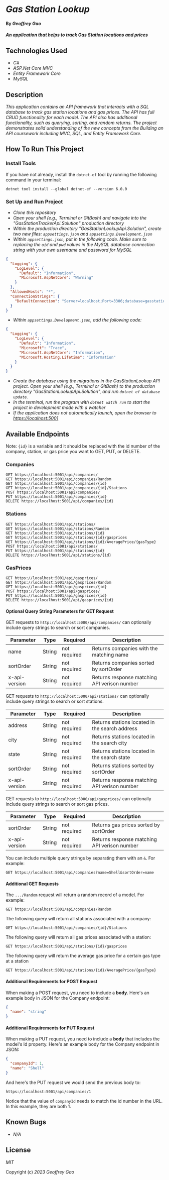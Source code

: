 # _Gas Station Lookup_

#### By _Geoffrey Gao_

#### _An application that helps to track Gas Station locations and prices_

## Technologies Used

* _C#_
* _ASP.Net Core MVC_
* _Entity Framework Core_
* _MySQL_

## Description

_This application contains an API framework that interacts with a SQL database to track gas station locations and gas prices. The API has full CRUD functionality for each model. The API also has additional functionality, such as querying, sorting, and random returns. The project demonstrates solid understanding of the new concepts from the Building an API coursework including MVC, SQL, and Entity Framework Core._


## How To Run This Project

### Install Tools

If you have not already, install the `dotnet-ef` tool by running the following command in your terminal:

```
dotnet tool install --global dotnet-ef --version 6.0.0
```

### Set Up and Run Project

* _Clone this repository_
* _Open your shell (e.g., Terminal or GitBash) and navigate into the "GasStationTrackerApi.Solution" production directory_
* _Within the production directory "GasStationLookupApi.Solution", create two new files: `appsettings.json` and `appsettings.Development.json`_
* _Within `appsettings.json`, put in the following code. Make sure to replacing the `uid` and `pwd` values in the MySQL database connection string with your own username and password for MySQL_

```JSON
{
  "Logging": {
    "LogLevel": {
      "Default": "Information",
      "Microsoft.AspNetCore": "Warning"
    }
  },
  "AllowedHosts": "*",
  "ConnectionStrings": {
    "DefaultConnection": "Server=localhost;Port=3306;database=gasstationlookup_api;uid=root;pwd=epicodus;"
  }
}
```

* _Within `appsettings.Development.json`, add the following code:_

```json
{
  "Logging": {
    "LogLevel": {
      "Default": "Information",
      "Microsoft": "Trace",
      "Microsoft.AspNetCore": "Information",
      "Microsoft.Hosting.Lifetime": "Information"
    }
  }
}
```

* _Create the database using the migrations in the GasStationLookup API project. Open your shell (e.g., Terminal or GitBash) to the production directory "GasStationLookupApi.Solution", and run `dotnet ef database update`._ 
* _In the terminal, run the program with `dotnet watch run` to start the project in development mode with a watcher_
* _If the application does not automatically launch, open the browser to [https://localhost:5001](https://localhost:5001)_

## Available Endpoints

Note: `{id}` is a variable and it should be replaced with the id number of the company, station, or gas price you want to GET, PUT, or DELETE.


### Companies

```
GET https://localhost:5001/api/companies/
GET https://localhost:5001/api/companies/Random
GET https://localhost:5001/api/companies/{id}
GET https://localhost:5001/api/companies/{id}/Stations
POST https://localhost:5001/api/companies/
PUT https://localhost:5001/api/companies/{id}
DELETE https://localhost:5001/api/companies/{id}
```

### Stations

```
GET https://localhost:5001/api/stations/
GET https://localhost:5001/api/stations/Random
GET https://localhost:5001/api/stations/{id}
GET https://localhost:5001/api/stations/{id}/gasprices
GET https://localhost:5001/api/stations/{id}/AveragePrice/{gasType}
POST https://localhost:5001/api/stations/
PUT https://localhost:5001/api/stations/{id}
DELETE https://localhost:5001/api/stations/{id}
```

### GasPrices

```
GET https://localhost:5001/api/gasprices/
GET https://localhost:5001/api/gasprices/Random
GET https://localhost:5001/api/gasprices/{id}
POST https://localhost:5001/api/gasprices/
PUT https://localhost:5001/api/gasprices/{id}
DELETE https://localhost:5001/api/gasprices/{id}
```


#### Optional Query String Parameters for GET Request

GET requests to `http://localhost:5000/api/companies/` can optionally include query strings to search or sort companies.

| Parameter   | Type        |  Required    | Description |
| ----------- | ----------- | -----------  | ----------- |
| name        | String      | not required | Returns companies with the matching name |
| sortOrder   | String      | not required | Returns companies sorted by sortOrder |
| x-api-version  | String   | not required | Returns response matching API verison number |

GET requests to `http://localhost:5000/api/stations/` can optionally include query strings to search or sort stations.

| Parameter   | Type        |  Required    | Description |
| ----------- | ----------- | -----------  | ----------- |
| address        | String      | not required | Returns stations located in the search address |
| city        | String      | not required | Returns stations located in the search city |
| state       | String      | not required | Returns stations located in the search state |
| sortOrder   | String      | not required | Returns stations sorted by sortOrder |
| x-api-version  | String   | not required | Returns response matching API verison number |

GET requests to `http://localhost:5000/api/gasprices/` can optionally include query strings to search or sort gas prices.

| Parameter   | Type        |  Required    | Description |
| ----------- | ----------- | -----------  | ----------- |
| sortOrder   | String      | not required | Returns gas prices sorted by sortOrder |
| x-api-version  | String   | not required | Returns response matching API verison number |


You can include multiple query strings by separating them with an `&`. For example:

```
GET https://localhost:5001/api/companies?name=Shell&sortOrder=name
```

#### Additional GET Requests

The `.../Random` request will return a random record of a model. For example:

```
GET https://localhost:5001/api/companies/Random
```

The following query will return all stations associated with a company:

```
GET https://localhost:5001/api/companies/{id}/Stations
```

The following query will return all gas prices associated with a station:

```
GET https://localhost:5001/api/stations/{id}/gasprices
```

The following query will return the average gas price for a certain gas type at a station
```
GET https://localhost:5001/api/stations/{id}/AveragePrice/{gasType}
```


#### Additional Requirements for POST Request

When making a POST request, you need to include a **body**. Here's an example body in JSON for the Company endpoint:

```json
{
  "name": "string"
}
```

#### Additional Requirements for PUT Request

When making a PUT request, you need to include a **body** that includes the model's Id property. Here's an example body for the Company endpoint in JSON:

```json
{
  "companyId": 1,
  "name": "Shell"
}
```

And here's the PUT request we would send the previous body to:

```
https://localhost:5001/api/companies/1
```

Notice that the value of `companyId` needs to match the id number in the URL. In this example, they are both 1.

## Known Bugs

* _N/A_

## License

_MIT_

Copyright (c) _2023_ _Geoffrey Gao_